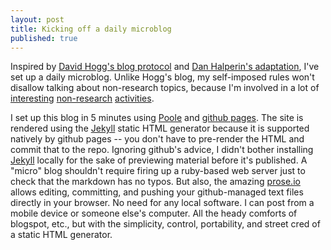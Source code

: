 ```yaml
---
layout: post
title: Kicking off a daily microblog
published: true
---
```


Inspired by [David Hogg's blog protocol](http://hoggresearch.blogspot.com/) and [Dan Halperin's adaptation](http://blog.halper.in/), I've set up a daily microblog.  Unlike Hogg's blog, my self-imposed rules won't disallow talking about non-research topics, because I'm involved in a lot of [interesting](http://data.washington.edu/incubator) [non-research](http://www.coursera.org/course/datasci) [activities](http://github.com/uwescience).

I set up this blog in 5 minutes using [Poole](http://getpoole.com/) and [github pages](https://pages.github.com/).  The site is rendered using the [Jekyll](http://jekyllrb.com/) static HTML generator because it is supported natively by github pages -- you don't have to pre-render the HTML and commit that to the repo.   Ignoring github's advice, I didn't bother installing [Jekyll](http://jekyllrb.com/) locally for the sake of previewing material before it's published.  A "micro" blog shouldn't require firing up a ruby-based web server just to check that the markdown has no typos.  But also, the amazing [prose.io](http://prose.io/#billhowe) allows editing, committing, and pushing your github-managed text files directly in your browser.  No need for any local software.  I can post from a mobile device or someone else's computer.  All the heady comforts of blogspot, etc., but with the simplicity, control, portability, and street cred of a static HTML generator.